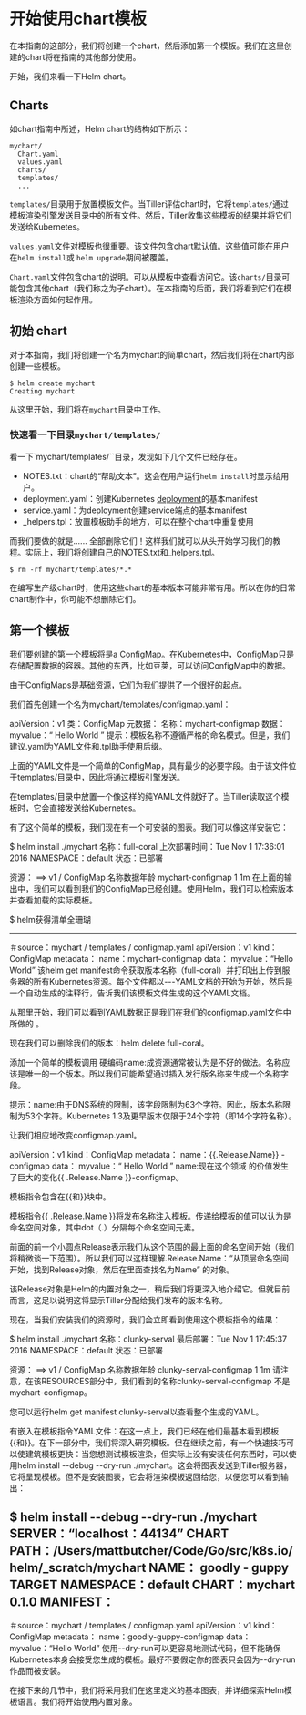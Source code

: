 # 开始使用chart模板

在本指南的这部分，我们将创建一个chart，然后添加第一个模板。我们在这里创建的chart将在指南的其他部分使用。

开始，我们来看一下Helm chart。

## Charts

如chart指南中所述，Helm chart的结构如下所示：

```
mychart/
  Chart.yaml
  values.yaml
  charts/
  templates/
  ...
```

`templates/`目录用于放置模板文件。当Tiller评估chart时，它将`templates/`通过模板渲染引擎发送目录中的所有文件。然后，Tiller收集这些模板的结果并将它们发送给Kubernetes。

`values.yaml`文件对模板也很重要。该文件包含chart默认值。这些值可能在用户在`helm install`或 `helm upgrade`期间被覆盖。

`Chart.yaml`文件包含chart的说明。可以从模板中查看访问它。该`charts/`目录可能包含其他chart（我们称之为子chart）。在本指南的后面，我们将看到它们在模板渲染方面如何起作用。

## 初始 chart

对于本指南，我们将创建一个名为mychart的简单chart，然后我们将在chart内部创建一些模板。

```console
$ helm create mychart
Creating mychart
```

从这里开始，我们将在`mychart`目录中工作。

### 快速看一下目录`mychart/templates/`

看一下`mychart/templates/``目录，发现如下几个文件已经存在。

- NOTES.txt：chart的“帮助文本”。这会在用户运行`helm install`时显示给用户。
- deployment.yaml：创建Kubernetes [deployment](http://kubernetes.io/docs/user-guide/deployments/)的基本manifest
- service.yaml：为deployment创建service端点的基本manifest
- _helpers.tpl：放置模板助手的地方，可以在整个chart中重复使用

而我们要做的就是...... 全部删除它们！这样我们就可以从头开始学习我们的教程。实际上，我们将创建自己的NOTES.txt和_helpers.tpl。


```console
$ rm -rf mychart/templates/*.*
```

在编写生产级chart时，使用这些chart的基本版本可能非常有用。所以在你的日常chart制作中，你可能不想删除它们。

## 第一个模板






我们要创建的第一个模板将是a ConfigMap。在Kubernetes中，ConfigMap只是存储配置数据的容器。其他的东西，比如豆荚，可以访问ConfigMap中的数据。

由于ConfigMaps是基础资源，它们为我们提供了一个很好的起点。

我们首先创建一个名为mychart/templates/configmap.yaml：

apiVersion：v1
类：ConfigMap
元数据：
   名称：mychart-configmap
数据：
   myvalue：“ Hello World ”
提示：模板名称不遵循严格的命名模式。但是，我们建议.yaml为YAML文件和.tpl助手使用后缀。

上面的YAML文件是一个简单的ConfigMap，具有最少的必要字段。由于该文件位于templates/目录中，因此将通过模板引擎发送。

在templates/目录中放置一个像这样的纯YAML文件就好了。当Tiller读取这个模板时，它会直接发送给Kubernetes。

有了这个简单的模板，我们现在有一个可安装的图表。我们可以像这样安装它：

$ helm install ./mychart
名称：full-coral
上次部署时间：Tue Nov 1 17:36:01 2016
NAMESPACE：default
状态：已部署

资源：
==> v1 / ConfigMap
名称数据年龄
mychart-configmap 1 1m
在上面的输出中，我们可以看到我们的ConfigMap已经创建。使用Helm，我们可以检索版本并查看加载的实际模板。

$ helm获得清单全珊瑚

---
＃source：mychart / templates / configmap.yaml
apiVersion：v1
kind：ConfigMap
metadata：
  name：mychart-configmap
data：
  myvalue：“Hello World”
该helm get manifest命令获取版本名称（full-coral）并打印出上传到服务器的所有Kubernetes资源。每个文件都以---YAML文档的开始为开始，然后是一个自动生成的注释行，告诉我们该模板文件生成的这个YAML文档。

从那里开始，我们可以看到YAML数据正是我们在我们的configmap.yaml文件中所做的 。

现在我们可以删除我们的版本：helm delete full-coral。

添加一个简单的模板调用
硬编码name:成资源通常被认为是不好的做法。名称应该是唯一的一个版本。所以我们可能希望通过插入发行版名称来生成一个名称字段。

提示：name:由于DNS系统的限制，该字段限制为63个字符。因此，版本名称限制为53个字符。Kubernetes 1.3及更早版本仅限于24个字符（即14个字符名称）。

让我们相应地改变configmap.yaml。

apiVersion：v1
kind：ConfigMap
metadata：
   name：{{.Release.Name}}  -  configmap
data：
   myvalue：“ Hello World ”
name:现在这个领域 的价值发生了巨大的变化{{ .Release.Name }}-configmap。

模板指令包含在{{和}}块中。

模板指令{{ .Release.Name }}将发布名称注入模板。传递给模板的值可以认为是命名空间对象，其中dot（.）分隔每个命名空间元素。

前面的前一个小圆点Release表示我们从这个范围的最上面的命名空间开始（我们将稍微谈一下范围）。所以我们可以这样理解.Release.Name：“从顶层命名空间开始，找到Release对象，然后在里面查找名为Name” 的对象。

该Release对象是Helm的内置对象之一，稍后我们将更深入地介绍它。但就目前而言，这足以说明这将显示Tiller分配给我们发布的版本名称。

现在，当我们安装我们的资源时，我们会立即看到使用这个模板指令的结果：

$ helm install ./mychart
名称：clunky-serval
最后部署：Tue Nov 1 17:45:37 2016
NAMESPACE：default
状态：已部署

资源：
==> v1 / ConfigMap
名称数据年龄
clunky-serval-configmap 1 1m
请注意，在该RESOURCES部分中，我们看到的名称clunky-serval-configmap 不是mychart-configmap。

您可以运行helm get manifest clunky-serval以查看整个生成的YAML。

有嵌入在模板指令YAML文件：在这一点上，我们已经在他们最基本看到模板{{和}}。在下一部分中，我们将深入研究模板。但在继续之前，有一个快速技巧可以使建筑模板更快：当您想测试模板渲染，但实际上没有安装任何东西时，可以使用helm install --debug --dry-run ./mychart。这会将图表发送到Tiller服务器，它将呈现模板。但不是安装图表，它会将渲染模板返回给您，以便您可以看到输出：

$ helm install --debug --dry-run ./mychart
SERVER：“localhost：44134”
CHART PATH：/Users/mattbutcher/Code/Go/src/k8s.io/helm/_scratch/mychart
NAME：
goodly - guppy TARGET NAMESPACE：default
CHART：mychart 0.1.0
MANIFEST：
---
＃source：mychart / templates / configmap.yaml
apiVersion：v1
kind：ConfigMap
metadata：
  name：goodly-guppy-configmap
data：
  myvalue：“Hello World”
使用--dry-run可以更容易地测试代码，但不能确保Kubernetes本身会接受您生成的模板。最好不要假定你的图表只会因为--dry-run作品而被安装。

在接下来的几节中，我们将采用我们在这里定义的基本图表，并详细探索Helm模板语言。我们将开始使用内置对象。

